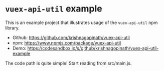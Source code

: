 # `vuex-api-util` example

This is an example project that illustrates usage of the `vuex-api-util` npm library.

- Github: https://github.com/krishnagopinath/vuex-api-util
- npm: https://www.npmjs.com/package/vuex-api-util
- Demo: https://codesandbox.io/s/github/krishnagopinath/vuex-api-util-example

The code path is quite simple! Start reading from src/main.js.

